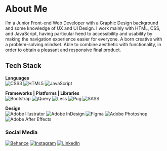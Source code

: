 # About Me
I’m a Junior Front-end Web Developer with a Graphic Design background and some knowledge of UX and UI Design. 
I work mainly with HTML, CSS, and JavaScript, having particular heed to accessibility and usability by making the navigation experience easier for everyone.
A born creative with a problem-solving mindset. Able to combine aesthetic with functionality, in order to obtain a pleasant and responsive final product.

## Tech Stack
**Languages**\
![CSS3](https://img.shields.io/badge/css3-%231572B6.svg?style=flat&logo=css3&logoColor=white) ![HTML5](https://img.shields.io/badge/html5-%23E34F26.svg?style=flat&logo=html5&logoColor=white) ![JavaScript](https://img.shields.io/badge/javascript-%23323330.svg?style=flat&logo=javascript&logoColor=%23F7DF1E)

**Frameworks | Platforms | Libraries**\
![Bootstrap](https://img.shields.io/badge/bootstrap-%23563D7C.svg?style=flat&logo=bootstrap&logoColor=white) ![jQuery](https://img.shields.io/badge/jquery-%230769AD.svg?style=flat&logo=jquery&logoColor=white) ![Less](https://img.shields.io/badge/less-2B4C80?style=flat&logo=less&logoColor=white) ![Pug](https://img.shields.io/badge/Pug-FFF?style=flat&logo=pug&logoColor=A86454) ![SASS](https://img.shields.io/badge/SASS-hotpink.svg?style=flat&logo=SASS&logoColor=white) 

**Design**\
![Adobe Illustrator](https://img.shields.io/badge/adobeillustrator-%23FF9A00.svg?style=flat&logo=adobeillustrator&logoColor=white) ![Adobe InDesign](https://img.shields.io/badge/Adobe%20InDesign-49021F?style=flat&logo=adobeindesign&logoColor=white) 	![Figma](https://img.shields.io/badge/figma-%23F24E1E.svg?style=flat&logo=figma&logoColor=white) ![Adobe Photoshop](https://img.shields.io/badge/adobephotoshop-%2331A8FF.svg?style=flat&logo=adobephotoshop&logoColor=white) ![Adobe After Effects](https://img.shields.io/badge/Adobe%20After%20Effects-9999FF.svg?style=flat&logo=Adobe%20After%20Effects&logoColor=white)

### Social Media
[![Behance](https://img.shields.io/badge/Behance-1769ff?logo=behance&logoColor=white)](https://behance.net/raulramospinto) [![Instagram](https://img.shields.io/badge/Instagram-%23E4405F.svg?logo=Instagram&logoColor=white)](https://instagram.com/raulbmrp) [![LinkedIn](https://img.shields.io/badge/LinkedIn-%230077B5.svg?logo=linkedin&logoColor=white)](https://linkedin.com/in/raul-ramos-pinto) 

<!-- #### 📊 GitHub Stats:
![](https://github-readme-stats.vercel.app/api?username=raulbmrp&theme=default&hide_border=false&include_all_commits=true&count_private=true)<br/>
![](https://github-readme-streak-stats.herokuapp.com/?user=raulbmrp&theme=default&hide_border=false)<br/>
![](https://github-readme-stats.vercel.app/api/top-langs/?username=raulbmrp&theme=default&hide_border=false&include_all_commits=true&count_private=true&layout=compact) -->
